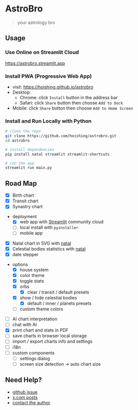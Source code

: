 # AstroBro

> your astrology bro

## Usage

### Use Online on Streamlit Cloud

<https://astrobro.streamlit.app>

### Install PWA (Progressive Web App)

- visit: <https://hoishing.github.io/astrobro>
- Desktop:
    - Chrome: click `Install` button in the address bar
    - Safari: click `Share` button then choose `Add to Dock`
- Mobile: click `Share` button then choose `Add to Home Screen`

### Install and Run Locally with Python

```bash
# clone the repo
git clone https://github.com/hoishing/astrobro.git
cd astrobro

# install dependencies
pip install natal streamlit streamlit-shortcuts

# run the app
streamlit run main.py
```

## Road Map

- [x] Birth chart
- [x] Transit chart
- [x] Synastry chart
- deployment
    - [x] web app with [Streamlit] community cloud
    - [ ] local install with `pyinstaller`
    - [ ] mobile app
- [x] Natal chart in SVG with [natal]
- [x] Celestial bodies statistics with [natal]
- [x] date stepper
- options
    - [x] house system
    - [x] color theme
    - [x] toggle stats
    - [x] orbs
        - [x] clear / transit / default presets
    - [x] show / hide celestial bodies
        - [x] default / inner / planets presets
    - [ ] custom theme colors
- [ ] AI chart interpretation
- [ ] chat with AI
- [x] print chart and stats in PDF
- [ ] save charts in browser local storage
- [ ] import / export charts info and settings
- [ ] i18n
- [ ] custom components
    - [ ] settings dialog
    - [ ] screen size detection -> auto chart size

[streamlit]: https://streamlit.io
[natal]: https://github.com/hoishing/natal

## Need Help?

- [github issue]
- [x.com posts]
- [contact the author]

[contact the author]: https://hoishing.github.io
[github issue]: https://github.com/hoishing/astrobro/issues
[x.com posts]: https://x.com/hoishing

